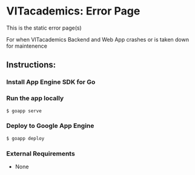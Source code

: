 VITacademics: Error Page=======================This is the static error page(s)For when VITacademics Backend and Web App crashes or is taken down for maintenence## Instructions:### Install App Engine SDK for Go### Run the app locally    $ goapp serve### Deploy to Google App Engine    $ goapp deploy### External Requirements* None